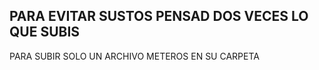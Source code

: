 PARA EVITAR SUSTOS PENSAD DOS VECES LO QUE SUBIS
------------------------------------------------
PARA SUBIR SOLO UN ARCHIVO METEROS EN SU CARPETA
